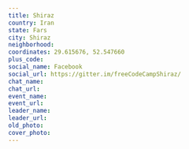 ```yaml
---
title: Shiraz
country: Iran
state: Fars
city: Shiraz
neighborhood: 
coordinates: 29.615676, 52.547660
plus_code:
social_name: Facebook
social_url: https://gitter.im/freeCodeCampShiraz/
chat_name:
chat_url:
event_name:
event_url:
leader_name:
leader_url:
old_photo: 
cover_photo:
---
```

